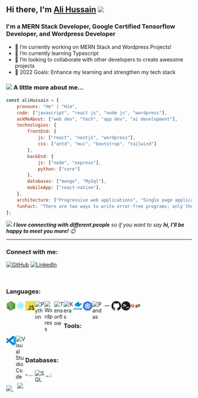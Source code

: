 ## Hi there, I'm [Ali Hussain][website] ![](https://github.com/egonelbre/gophers/blob/master/animation/2bit-sprite/run.gif)

### I'm a MERN Stack Developer, Google Certified Tensorflow Developer, and Wordpress Developer
- 🔭 I’m currently working on MERN Stack and Wordpress Projects!
- 🌱 I’m currently learning Typescript
- 👯 I’m looking to collaborate with other developers to create awesome projects
- 🥅 2022 Goals: Enhance my learning and strengthen my tech stack

### <img src="https://media.giphy.com/media/VgCDAzcKvsR6OM0uWg/giphy.gif" width="50"> A little more about me...  

```javascript
const aliHussain = {
    pronouns: "He" | "Him",
    code: ["javascript", "react js", "node js", "wordpress"],
    askMeAbout: ["web dev", "tech", "app dev", "ai development"],
    technologies: {
        frontEnd: {
            js: ["react", "nextjs", "wordpress"],
            css: ["antd", "mui", "bootstrap", "tailwind"]
        },
        backEnd: {
            js: ["node", "express"],
            python: ["core"]
        },
        databases: ["mongo", "MySql"],
        mobileApp: ["react-native"],
    },
    architecture: ["Progressive web applications", "Single page applications", "Ai applications"],
    funFact: "There are two ways to write error-free programs; only the third one works"
};
```

<img src="https://media.giphy.com/media/LnQjpWaON8nhr21vNW/giphy.gif" width="60"> <em><b>I love connecting with different people</b> so if you want to say <b>hi, I'll be happy to meet you more!</b> 😊</em>

---
### Connect with me:
<a title="Github" href="https://github.com/ali2527"><img src="https://img.shields.io/github/followers/ali2527.svg?label=GitHub&style=social" alt="GitHub"></a>
<a title="LinkedIn" href="https://www.linkedin.com/in/ali2527/"><img src="https://img.shields.io/badge/LinkedIn--_.svg?style=social&logo=linkedin" alt="LinkedIn"></a>



<br />

### Languages:

<img title="NodeJS" align="left" alt="Node JS" width="26px" src="https://raw.githubusercontent.com/github/explore/80688e429a7d4ef2fca1e82350fe8e3517d3494d/topics/nodejs/nodejs.png" />
<img title="ReactJS" align="left" alt="React JS" width="26px" src="https://raw.githubusercontent.com/github/explore/80688e429a7d4ef2fca1e82350fe8e3517d3494d/topics/react/react.png" />
<img title="Javascript" align="left" alt="JavaScript" width="26px" src="https://raw.githubusercontent.com/github/explore/80688e429a7d4ef2fca1e82350fe8e3517d3494d/topics/javascript/javascript.png" />
<img title="Pyhton" align="left" alt="Python" width="26px" src="https://avatars.githubusercontent.com/u/1525981?s=200&v=4" />
<img title="Wordpress" align="left" alt="Wordpress" width="26px" src="https://avatars.githubusercontent.com/u/276006?s=200&v=4" />
<img title="Tensorflow" align="left" alt="Tensorflow" width="26px" src="https://avatars.githubusercontent.com/u/15658638?s=200&v=4" />
<img title="Keras" align="left" alt="Keras" width="26px" src="https://avatars.githubusercontent.com/u/34455048?s=200&v=4" />
<img title="Docker" align="left" alt="Docker" width="26px" src="https://raw.githubusercontent.com/github/explore/80688e429a7d4ef2fca1e82350fe8e3517d3494d/topics/docker/docker.png" />
<img title="Kubernetes" align="left" alt="Kubernetes" width="26px" src="https://raw.githubusercontent.com/github/explore/01ea2a586e5da744792d0ccfce2f68b861f29301/topics/kubernetes/kubernetes.png" />

<img title="Pandas" align="left" alt="Pandas" width="26px" src="https://avatars.githubusercontent.com/u/21206976?s=200&v=4" />

<img title="JQuery" align="left" alt="JQuery" width="26px" src="https://raw.githubusercontent.com/github/explore/80688e429a7d4ef2fca1e82350fe8e3517d3494d/topics/jquery/jquery.png" />
<img title="Github" align="left" alt="GitHub" width="26px" src="https://raw.githubusercontent.com/github/explore/78df643247d429f6cc873026c0622819ad797942/topics/github/github.png" />
<img title="HTML5" align="left" alt="HTML5" width="26px" src="https://raw.githubusercontent.com/github/explore/80688e429a7d4ef2fca1e82350fe8e3517d3494d/topics/terminal/terminal.png" />
<img title="Git" align="left" alt="Git" width="26px" src="https://raw.githubusercontent.com/github/explore/80688e429a7d4ef2fca1e82350fe8e3517d3494d/topics/git/git.png" />

<br />
<br />

### Tools:

<img title="Visual Studio Code" align="left" alt="Visual Studio Code" width="26px" src="https://raw.githubusercontent.com/github/explore/80688e429a7d4ef2fca1e82350fe8e3517d3494d/topics/visual-studio-code/visual-studio-code.png" />
<img title="Android Studio" align="left" alt="Visual Studio Code" width="26px" src="https://2.bp.blogspot.com/-tzm1twY_ENM/XlCRuI0ZkRI/AAAAAAAAOso/BmNOUANXWxwc5vwslNw3WpjrDlgs9PuwQCLcBGAsYHQ/s1600/pasted%2Bimage%2B0.png" />


<br />
<br />

### Databases:

<img title="MongoDB" align="left" alt="MongoDB" width="26px" src="https://raw.githubusercontent.com/github/explore/80688e429a7d4ef2fca1e82350fe8e3517d3494d/topics/mongodb/mongodb.png" />
<img title="MSSQL" align="left" alt="SQL" width="26px" src="https://iconape.com/wp-content/files/jy/81002/svg/microsoft-sql-server.svg" />
<img title="MySQL" align="left" alt="MySQL" width="26px" src="https://raw.githubusercontent.com/github/explore/80688e429a7d4ef2fca1e82350fe8e3517d3494d/topics/mysql/mysql.png" />

<br />
<br />

<a href="https://github.com/Shaxadhere">
  <img height="180em" style="max-width:45%;" src="https://github-readme-stats.vercel.app/api?username=Shaxadhere&theme=buefy&show_icons=true" />
  <img height="180em" style="max-width:45%;margin: 0 0 7px 10px;" src="https://github-readme-stats.vercel.app/api/top-langs/?username=Shaxadhere&theme=buefy&layout=compact&hide=html,css,hack,ags%20script" />
</a>

[website]: https://www.google.com/
[instagram]: https://www.google.com/
